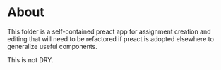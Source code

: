 # About

This folder is a self-contained preact app for assignment creation and editing
that will need to be refactored if preact is adopted elsewhere to generalize
useful components.

This is not DRY.
